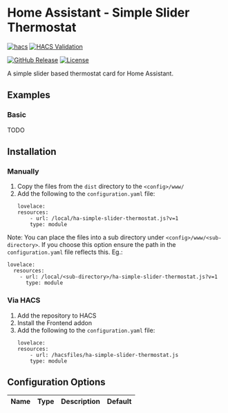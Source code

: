 # Home Assistant - Simple Slider Thermostat

[![hacs][hacsbadge]][hacs]
[![HACS Validation][validation-shield]](validation)

[![GitHub Release][releases-shield]][releases]
[![License][license-shield]](LICENSE)

A simple slider based thermostat card for Home Assistant.

## Examples

### Basic
TODO

## Installation

### Manually
1. Copy the files from the `dist` directory to the `<config>/www/`
1. Add the following to the `configuration.yaml` file:
    ```
    lovelace:
    resources:
        - url: /local/ha-simple-slider-thermostat.js?v=1
        type: module
    ```

Note: You can place the files into a sub directory under `<config>/www/<sub-directory>`. If you choose this option ensure the path in the `configuration.yaml` file reflects this. Eg.:
```
lovelace:
  resources:
    - url: /local/<sub-directory>/ha-simple-slider-thermostat.js?v=1
      type: module
```

### Via HACS
1. Add the repository to HACS
1. Install the Frontend addon
1. Add the following to the `configuration.yaml` file:
    ```
    lovelace:
    resources:
        - url: /hacsfiles/ha-simple-slider-thermostat.js
        type: module
    ```

## Configuration Options

Name | Type | Description | Default
-- | -- | -- | -- 



[releases-shield]: https://img.shields.io/github/release/amura11/ha-simple-slider-thermostat.svg?style=for-the-badge
[releases]: https://github.com/amura11/ha-simple-slider-thermostat/releases
[hacs]: https://github.com/hacs/integration
[hacsbadge]: https://img.shields.io/badge/HACS-Custom-orange.svg?style=for-the-badge
[validation-shield]: https://img.shields.io/github/actions/workflow/status/amura11/ha-simple-slider-thermostat/validate.yml?style=for-the-badge&label=HACS%20Validation
[validation]: https://github.com/amura11/ha-simple-slider-thermostat/actions/workflows/validate.yml
[license-shield]: https://img.shields.io/github/license/amura11/ha-simple-slider-thermostat.svg?style=for-the-badge